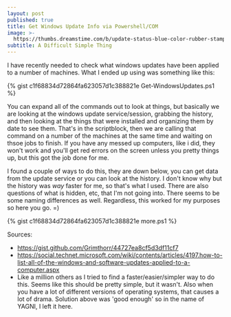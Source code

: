 ```yaml
---
layout: post
published: true
title: Get Windows Update Info via Powershell/COM
image: >-
  https://thumbs.dreamstime.com/b/update-status-blue-color-rubber-stamp-46437763.jpg
subtitle: A Difficult Simple Thing
---
```

I have recently needed to check what windows updates have been applied to a number of machines. What I ended up using was something like this:

{% gist c1f68834d72864fa623057d1c388821e Get-WindowsUpdates.ps1 %}

You can expand all of the commands out to look at things, but basically we are looking at the windows update service/session, grabbing the history, and then looking at the things that were installed and organizing them by date to see them. That's in the scriptblock, then we are calling that command on a number of the machines at the same time and waiting on thsoe jobs to finish. If you have any messed up computers, like i did, they won't work and you'll get red errors on the screen unless you pretty things up, but this got the job done for me.

I found a couple of ways to do this, they are down below, you can get data from the update service or you can look at the history. I don't know why but the history was _*way*_ faster for me, so that's what I used. There are also questions of what is hidden, etc, that I'm not going into. There seems to be some naming differences as well. Regardless, this worked for my purposes so here you go. =)

{% gist c1f68834d72864fa623057d1c388821e more.ps1 %}

Sources:
- https://gist.github.com/Grimthorr/44727ea8cf5d3df11cf7
- https://social.technet.microsoft.com/wiki/contents/articles/4197.how-to-list-all-of-the-windows-and-software-updates-applied-to-a-computer.aspx
- Like a million others as I tried to find a faster/easier/simpler way to do this. Seems like this should be pretty simple, but it wasn't. Also when you have a lot of different versions of operating systems, that causes a lot of drama. Solution above was 'good enough' so in the name of YAGNI, I left it here.
